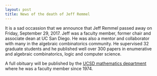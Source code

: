 ```yaml
---
layout: post
title: News of the death of Jeff Remmel
---
```


It is a sad occassion that we announce that Jeff Remmel passed away on Friday, September 29, 2017.
Jeff was a faculty member, former chair and associate dean at UC San Diego.
He was also a mentor and collaborator with many in the algebraic combinatorics community.
He supervised 32 graduate students and he published well over 300 papers in enumerative
and algebraic combinatorics, logic and computer science.

A full obituary will be published by the [UCSD mathematics department](https://math.ucsd.edu/)
where he was a faculty member since 1974.
